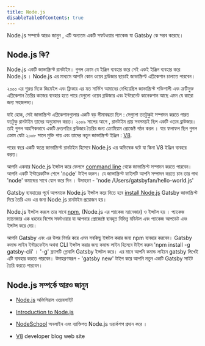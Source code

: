 ```yaml
---
title: Node.js
disableTableOfContents: true
---
```


Node.js সম্পর্কে আরও জানুন , এটি অন্যতম একটি সফটওয়ার প্যাকেজ যা Gatsby কে সম্ভব করেছে। 


## Node.js কি? 

Node.js  একটি জাভাস্ক্রিপ্ট রানটাইম। গুগল ক্রোম যে ইঞ্জিন ব্যবহার করে সেই একই ইঞ্জিন ব্যবহার করে Node.js । Node.js এর মাধ্যমে আপনি কোন ওয়েব ব্রাউজার ছাড়াই জাভাস্ক্রিপ্ট এপ্লিকেশান চালাতে পারবেন। 

২০০০ এর শুরুর দিকে জিমেইল এবং ফ্লিকার এর মত সার্ভিস আমাদের দেখিয়েছিল জাভাস্ক্রিপ্ট শক্তিশালী এবং ত্রুটিমুক্ত এপ্লিকেশান তৈরির কাজের ব্যবহার হতে পারে যেগুলো ওয়েব ব্রাউজার এবং ইন্টারনেট কানেকশান আছে এমন যে কারো জন্য সহজলভ্য। 

যাই হোক, সেই জাভাস্ক্রিপ্ট এপ্লিকেশানগুলোর একটি বড় সীমাবদ্ধতা ছিল : সেগুলো ততটুকুই সম্পাদন করতে পারত যতটুকু রানটাইম তাদের অনুমোদন করত। ২০০৯ সালের আগে , রানটাইম প্রায় সবসময়ই ছিল একটি ওয়েব ব্রাউজার। তাই গুগল আংশিকভাবে একটি দ্রুতগতির ব্রাউজার তৈরির জন্য ক্রোমিয়াম প্রোজেক্ট গঠন করল । যার ফলাফল ছিল গুগল ক্রোম যেটা ২০০৮ সালে মুক্তি পায় এবং তাদের নতুন জাভাস্ক্রিপ্ট ইঞ্জিন : [V8](https://v8.dev/).

পরের বছর একটি স্বতন্ত্র জাভাস্ক্রিপ্ট রানটাইম হিসেবে Node.js এর অভিষেক ঘটে যা কিনা V8 ইঞ্জিন ব্যবহার করত। 


আপনি একবার Node.js ইন্সটল করে ফেললে [command line](/docs/glossary#command-line) থেকে জাভাস্ক্রিপ্ট সম্পাদন করতে পারবেন। 
আপনি একটি ইন্টারেকটিভ শেলে 'node' টাইপ করুন। যে জাভাস্ক্রিপ্ট ফাইলটি আপনি সম্পাদন করতে চান
তার পাথ 'node' কমান্ডের সাথে যোগ করে দিন । উদাহরণ - 'node /Users/gatsbyfan/hello-world.js'

Gatsby ব্যবহারের পূর্বে আপনাকে Node.js ইন্সটল করে নিতে হবে [install Node.js](/tutorial/part-zero/#-install-nodejs-and-npm) Gatsby 
জাভাস্ক্রিপ্ট দিয়ে তৈরি এবং এর জন্য Node.js রানটাইম প্রয়োজন হয়। 

Node.js ইন্সটল করলে তার সাথে [npm](/docs/glossary#npm), (Node.js এর প্যাকেজ ম্যানেজার) ও ইন্সটল হয় । প্যাকেজ ম্যানেজার এক ধরনের বিশেষ সফটওয়ার যা আপনার প্রোজেক্টে ব্যবহৃত বিভিন্ন মডিউল এবং প্যাকেজ আপডেট এবং ইন্সটল করে দেয়।  

আপনি Gatsby এবং এর উপর নির্ভর করে এমন সবকিছু ইন্সটল করার জন্য npm ব্যবহার করবেন। Gatsby কমান্ড লাইন ইন্টারফেইস অথবা CLI ইন্সটল করার জন্য কমান্ড লাইন হিসেবে টাইপ করুন 'npm install -g gatsby-cli' । '-g' ফ্ল্যাগটি গ্লোবালি Gatsby ইন্সটল করে। এর মানে আপনি কমান্ড লাইনে gatsby লিখেই এটি ব্যবহার করতে পারবেন। উদাহরণস্বরূপ - 'gatsby new' টাইপ করে আপনি নতুন একটি Gatsby সাইট তৈরি করতে পারবেন। 

## Node.js সম্পর্কে আরও জানুন 


- [Node.js](https://nodejs.org/en/) অফিসিয়াল ওয়েবসাইট 

- [Introduction to Node.js](https://nodejs.dev)

- [NodeSchool](https://nodeschool.io/) অনলাইন এবং ব্যাক্তিগত Node.js ওয়ার্কশপ প্রদান করে । 

- [V8](https://v8.dev/) developer blog web site

